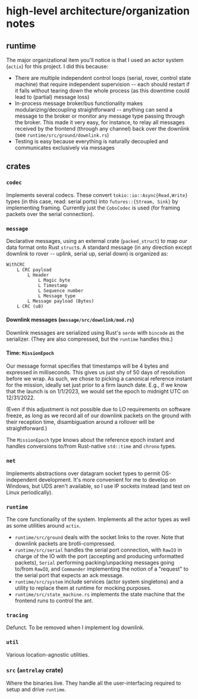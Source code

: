 # high-level architecture/organization notes

## runtime
The major organizational item you'll notice is that I used an actor system (`actix`) for this
project. I did this because:

- There are multiple independent control loops (serial, rover, control state machine) that require
  independent supervision -- each should restart if it fails without tearing down the whole process
  (as this downtime could lead to (partial) message loss)
- In-process message broker/bus functionality makes modularizing/decoupling straightforward --
  anything can send a message to the broker or monitor any message type passing through the broker.
  This made it very easy, for instance, to relay all messages received by the frontend (through any
  channel) back over the downlink (see `runtime/src/ground/downlink.rs`)
- Testing is easy because everything is naturally decoupled and communicates exclusively via
  messages

## crates

### `codec`
Implements several codecs. These convert `tokio::io::Async{Read,Write}` types (in this case, read:
serial ports) into `futures::{Stream, Sink}` by implementing framing. Currently just the `CobsCodec`
is used (for framing packets over the serial connection).

### `message`
Declarative messages, using an external crate (`packed_struct`) to map our data format onto Rust
`struct`s. A standard message (in any direction except downlink to rover -- uplink, serial up,
serial down) is organized as:

```
WithCRC
    L CRC payload
        L Header
            L Magic byte
            L Timestamp
            L Sequence number
            L Message type
        L Message payload (Bytes)
    L CRC (u8)
```

#### Downlink messages (`message/src/downlink/mod.rs`)
Downlink messages are serialized using Rust's `serde` with `bincode` as the serializer. (They are
also compressed, but the `runtime` handles this.)

#### Time: `MissionEpoch`
Our message format specifies that timestamps will be 4 bytes and expressed in milliseconds. This
gives us just shy of 50 days of resolution before we wrap. As such, we chose to picking a canonical
reference instant for the mission, ideally set just prior to a firm launch date. E.g., if we know
that the launch is on 1/1/2023, we would set the epoch to midnight UTC on 12/31/2022.

(Even if this adjustment is not possible due to LO requirements on software freeze, as long as we
record all of our downlink packets on the ground with their reception time, disambiguation around a
rollover will be straightforward.)

The `MissionEpoch` type knows about the reference epoch instant and handles conversions to/from
Rust-native `std::time` and `chrono` types.

### `net`
Implements abstractions over datagram socket types to permit OS-independent development. It's
more convenient for me to develop on Windows, but UDS aren't available, so I use IP sockets instead
(and test on Linux periodically).

### `runtime`
The core functionality of the system. Implements all the actor types as well as some utilities
around `actix`.

- `runtime/src/ground` deals with the socket links to the rover. Note that downlink packets are
  brotli-compressed.
- `runtime/src/serial` handles the serial port connection, with `RawIO` in charge of the IO with the
  port (accepting and producing unformatted packets), `Serial` performing packing/unpacking messages
  going to/from `RawIO`, and `Commander` implementing the notion of a "request" to the serial port
  that expects an ack message.
- `runtime/src/system` include services (actor system singletons) and a utility to replace them at
  runtime for mocking purposes.
- `runtime/src/state_machine.rs` implements the state machine that the frontend runs to control the
  ant.


### `tracing`
Defunct. To be removed when I implement log downlink.

### `util`
Various location-agnostic utilities.

### `src` (`antrelay` crate)
Where the binaries live. They handle all the user-interfacing required to setup and drive `runtime`.
